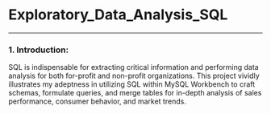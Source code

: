 # Exploratory_Data_Analysis_SQL
---
### 1. Introduction:
SQL is indispensable for extracting critical information and performing data analysis for both for-profit and non-profit organizations. This project vividly illustrates my adeptness in utilizing SQL within MySQL Workbench to craft schemas, formulate queries, and merge tables for in-depth analysis of sales performance, consumer behavior, and market trends.
